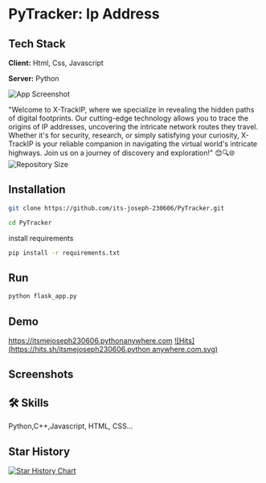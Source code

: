 
# PyTracker: Ip Address

## Tech Stack

**Client:** Html, Css, Javascript

**Server:** Python


![App Screenshot](https://firebasestorage.googleapis.com/v0/b/school-bcecd.appspot.com/o/users%2FIMG_20230828_170735.jpg?alt=media&token=5571d023-eb61-4435-a826-9eaf60b92b36)


"Welcome to X-TrackIP, where we specialize in revealing the hidden paths of digital footprints. Our cutting-edge technology allows you to trace the origins of IP addresses, uncovering the intricate network routes they travel. Whether it's for security, research, or simply satisfying your curiosity, X-TrackIP is your reliable companion in navigating the virtual world's intricate highways. Join us on a journey of discovery and exploration!" 😊🔍🌐
![Repository Size](https://img.shields.io/github/repo-size/its-joseph-230606/PyTracker)


## Installation
```bash
git clone https://github.com/its-joseph-230606/PyTracker.git
```
```bash
cd PyTracker
```

install requirements

```bash
pip install -r requirements.txt
```
## Run
```bash
python flask_app.py
```
## Demo

https://itsmejoseph230606.pythonanywhere.com
[![Hits](https://hits.sh/itsmejoseph230606.python anywhere.com.svg)](https://hits.sh/itsmejoseph230606.pythonanywhere.com/)
## Screenshots

## 🛠 Skills
Python,C++,Javascript, HTML, CSS...

## Star History

[![Star History Chart](https://api.star-history.com/svg?repos=its-joseph-230606/PyTracker&type=Date)](https://star-history.com/#its-joseph-230606/PyTracker&Date)

